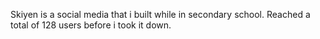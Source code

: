 Skiyen is a social media that i built while in secondary school. Reached a total of 128 users before i took it down.